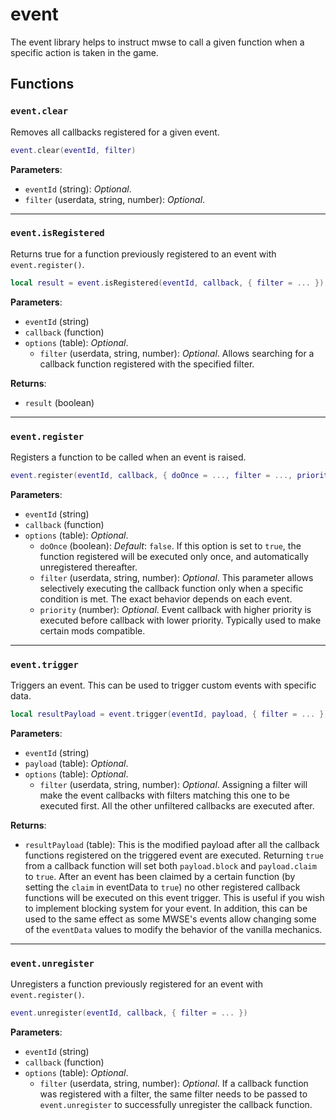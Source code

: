 # event
<div class="search_terms" style="display: none">event</div>

<!---
	This file is autogenerated. Do not edit this file manually. Your changes will be ignored.
	More information: https://github.com/MWSE/MWSE/tree/master/docs
-->

The event library helps to instruct mwse to call a given function when a specific action is taken in the game.

## Functions

### `event.clear`
<div class="search_terms" style="display: none">clear</div>

Removes all callbacks registered for a given event.

```lua
event.clear(eventId, filter)
```

**Parameters**:

* `eventId` (string): *Optional*.
* `filter` (userdata, string, number): *Optional*.

***

### `event.isRegistered`
<div class="search_terms" style="display: none">isregistered, registered</div>

Returns true for a function previously registered to an event with `event.register()`.

```lua
local result = event.isRegistered(eventId, callback, { filter = ... })
```

**Parameters**:

* `eventId` (string)
* `callback` (function)
* `options` (table): *Optional*.
	* `filter` (userdata, string, number): *Optional*. Allows searching for a callback function registered with the specified filter.

**Returns**:

* `result` (boolean)

***

### `event.register`
<div class="search_terms" style="display: none">register</div>

Registers a function to be called when an event is raised.

```lua
event.register(eventId, callback, { doOnce = ..., filter = ..., priority = ... })
```

**Parameters**:

* `eventId` (string)
* `callback` (function)
* `options` (table): *Optional*.
	* `doOnce` (boolean): *Default*: `false`. If this option is set to `true`, the function registered will be executed only once, and automatically unregistered thereafter.
	* `filter` (userdata, string, number): *Optional*. This parameter allows selectively executing the callback function only when a specific condition is met. The exact behavior depends on each event.
	* `priority` (number): *Optional*. Event callback with higher priority is executed before callback with lower priority. Typically used to make certain mods compatible.

***

### `event.trigger`
<div class="search_terms" style="display: none">trigger</div>

Triggers an event. This can be used to trigger custom events with specific data.

```lua
local resultPayload = event.trigger(eventId, payload, { filter = ... })
```

**Parameters**:

* `eventId` (string)
* `payload` (table): *Optional*.
* `options` (table): *Optional*.
	* `filter` (userdata, string, number): *Optional*. Assigning a filter will make the event callbacks with filters matching this one to be executed first. All the other unfiltered callbacks are executed after.

**Returns**:

* `resultPayload` (table): This is the modified payload after all the callback functions registered on the triggered event are executed. Returning `true` from a callback function will set both `payload.block` and `payload.claim` to `true`. After an event has been claimed by a certain function (by setting the `claim` in eventData to `true`) no other registered callback functions will be executed on this event trigger. This is useful if you wish to implement blocking system for your event. In addition, this can be used to the same effect as some MWSE's events allow changing some of the `eventData` values to modify the behavior of the vanilla mechanics.

***

### `event.unregister`
<div class="search_terms" style="display: none">unregister</div>

Unregisters a function previously registered for an event with `event.register()`.

```lua
event.unregister(eventId, callback, { filter = ... })
```

**Parameters**:

* `eventId` (string)
* `callback` (function)
* `options` (table): *Optional*.
	* `filter` (userdata, string, number): *Optional*. If a callback function was registered with a filter, the same filter needs to be passed to `event.unregister` to successfully unregister the callback function.

